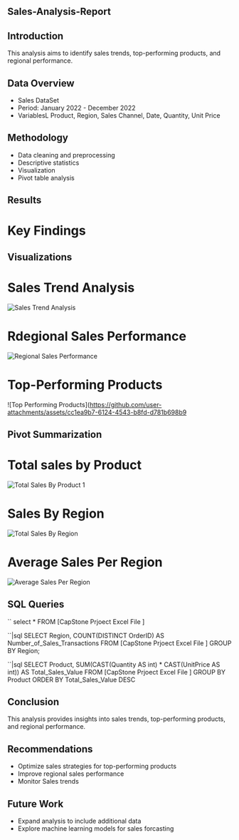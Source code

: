 ## Sales-Analysis-Report

## Introduction
This analysis aims to identify sales trends, top-performing products, and regional performance.

## Data Overview
- Sales DataSet
- Period: January 2022 - December 2022
- VariablesL Product, Region, Sales Channel, Date, Quantity, Unit Price

## Methodology
- Data cleaning and preprocessing
- Descriptive statistics
- Visualization
- Pivot table analysis

## Results
# Key Findings


## Visualizations
# Sales Trend Analysis

![Sales Trend Analysis](https://github.com/user-attachments/assets/79286b66-9538-46f5-90e4-e5b998eee8f5)

# Rdegional Sales Performance
![Regional Sales Performance](https://github.com/user-attachments/assets/781b4c14-a1f3-44e8-9dcd-34f73e81ace5)

# Top-Performing Products
![Top Performing Products](https://github.com/user-attachments/assets/cc1ea9b7-6124-4543-b8fd-d781b698b9

## Pivot Summarization
# Total sales by Product
![Total Sales By Product 1](https://github.com/user-attachments/assets/dcafa3bc-019c-4130-aa6e-c1497d32b41c)

# Sales By Region
![Total Sales By Region ](https://github.com/user-attachments/assets/ae813479-acd6-42ce-9599-1f5884902da2)

# Average Sales Per Region
![Average Sales Per Region](https://github.com/user-attachments/assets/30fbd9de-14d9-4c83-9385-a37ceab19488)

## SQL Queries

``
select * FROM [CapStone Prjoect Excel File ]

``|sql
SELECT 
    Region, 
    COUNT(DISTINCT OrderID) AS Number_of_Sales_Transactions
FROM 
    [CapStone Prjoect Excel File ]
GROUP BY 
    Region;

``|sql
SELECT 
    Product, 
    SUM(CAST(Quantity AS int) * CAST(UnitPrice AS int)) AS Total_Sales_Value
FROM 
    [CapStone Prjoect Excel File ]
GROUP BY 
    Product
ORDER BY 
    Total_Sales_Value DESC
## Conclusion 
This analysis provides insights into sales trends, top-performing products, and regional performance.

## Recommendations
- Optimize sales strategies for top-performing products
- Improve regional sales performance
- Monitor Sales trends

## Future Work
- Expand analysis to include additional data
- Explore machine learning models for sales forcasting


